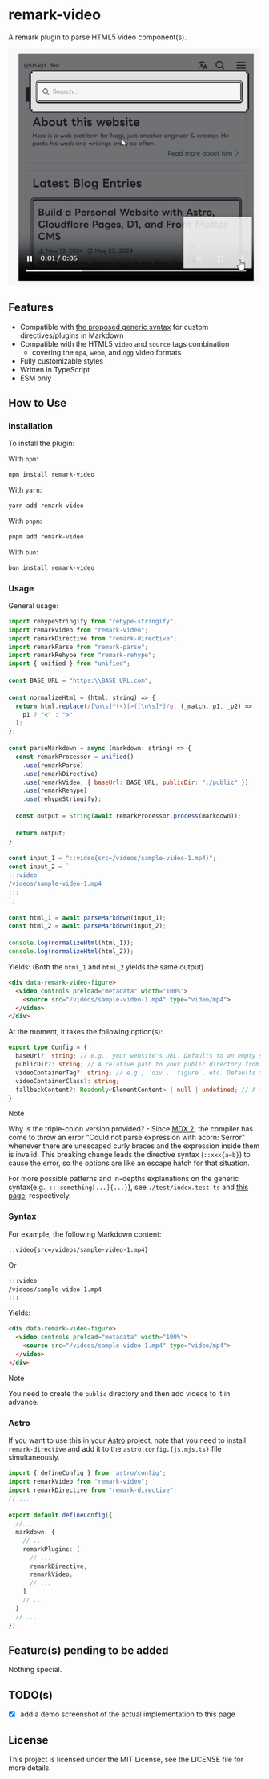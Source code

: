 # remark-video

A remark plugin to parse HTML5 video component(s).

![demo gif](./public/demo.gif)

## Features

- Compatible with [the proposed generic syntax](https://talk.commonmark.org/t/generic-directives-plugins-syntax/444/1) for custom directives/plugins in Markdown
- Compatible with the HTML5 `video` and `source` tags combination
  - covering the `mp4`, `webm`, and `ogg` video formats
- Fully customizable styles
- Written in TypeScript
- ESM only

## How to Use

### Installation

To install the plugin:

With `npm`:

```bash
npm install remark-video
```

With `yarn`:

```bash
yarn add remark-video
```

With `pnpm`:

```bash
pnpm add remark-video
```

With `bun`:

```bash
bun install remark-video
```

### Usage

General usage:

```js
import rehypeStringify from "rehype-stringify";
import remarkVideo from "remark-video";
import remarkDirective from "remark-directive";
import remarkParse from "remark-parse";
import remarkRehype from "remark-rehype";
import { unified } from "unified";

const BASE_URL = "https:\\BASE_URL.com";

const normalizeHtml = (html: string) => {
  return html.replace(/[\n\s]*(<)|>([\n\s]*)/g, (_match, p1, _p2) =>
    p1 ? "<" : ">"
  );
};

const parseMarkdown = async (markdown: string) => {
  const remarkProcessor = unified()
    .use(remarkParse)
    .use(remarkDirective)
    .use(remarkVideo, { baseUrl: BASE_URL, publicDir: "./public" })
    .use(remarkRehype)
    .use(rehypeStringify);

  const output = String(await remarkProcessor.process(markdown));

  return output;
}

const input_1 = "::video{src=/videos/sample-video-1.mp4}";
const input_2 = `
:::video
/videos/sample-video-1.mp4
:::
`;

const html_1 = await parseMarkdown(input_1);
const html_2 = await parseMarkdown(input_2);

console.log(normalizeHtml(html_1));
console.log(normalizeHtml(html_2));
```

Yields: (Both the `html_1` and `html_2` yields the same output)

```html
<div data-remark-video-figure>
  <video controls preload="metadata" width="100%">
    <source src="/videos/sample-video-1.mp4" type="video/mp4">
  </video>
</div>
```

At the moment, it takes the following option(s):

```ts
export type Config = {
  baseUrl?: string; // e.g., your website's URL. Defaults to an empty string
  publicDir?: string; // A relative path to your public directory from the current working directory. Defaults to "./public"
  videoContainerTag?: string; // e.g., `div`, `figure`, etc. Defaults to `div`
  videoContainerClass?: string;
  fallbackContent?: Readonly<ElementContent> | null | undefined; // A fallback content to let appear when user's browser is not compatible with the HTML5 video tag
}
```

> [!NOTE]
> Why is the triple-colon version provided?
> \- Since [MDX 2](https://mdxjs.com/blog/v2/), the compiler has come to throw an error "Could not parse expression with acorn: $error" whenever there are unescaped curly braces and the expression inside them is invalid. This breaking change leads the directive syntax (`::xxx{a=b}`) to cause the error, so the options are like an escape hatch for that situation.

For more possible patterns and in-depths explanations on the generic syntax(e.g., `:::something[...]{...}`), see `./test/index.test.ts` and [this page](https://talk.commonmark.org/t/generic-directives-plugins-syntax/444/1), respectively.

### Syntax

For example, the following Markdown content:

```markdown
::video{src=/videos/sample-video-1.mp4}
```

Or

```markdown
:::video
/videos/sample-video-1.mp4
:::
```

Yields:

```html
<div data-remark-video-figure>
  <video controls preload="metadata" width="100%">
    <source src="/videos/sample-video-1.mp4" type="video/mp4">
  </video>
</div>
```

> [!NOTE]
> You need to create the `public` directory and then add videos to it in advance.

### Astro

If you want to use this in your [Astro](https://astro.build/) project, note that you need to install `remark-directive` and add it to the `astro.config.{js,mjs,ts}` file simultaneously.

```ts title="astro.config.ts"
import { defineConfig } from 'astro/config';
import remarkVideo from "remark-video";
import remarkDirective from "remark-directive";
// ...

export default defineConfig({
  // ...
  markdown: {
    // ...
    remarkPlugins: [
      // ...
      remarkDirective,
      remarkVideo,
      // ...
    ]
    // ...
  }
  // ...
})
```

## Feature(s) pending to be added

Nothing special.

## TODO(s)

- [x] add a demo screenshot of the actual implementation to this page

## License

This project is licensed under the MIT License, see the LICENSE file for more details.
